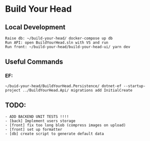 # Build Your Head

## Local Development
    Raise db: ~/build-your-head/ docker-compose up db
    Run API: open BuildYourHead.sln with VS and run
    Run front: ~/build-your-head/build-your-head-ui/ yarn dev

## Useful Commands

### EF:
    ~/buid-your-head/BuildYourHead.Persistence/ dotnet-ef --startup-project ../BuildYourHead.Api/ migrations add InitialCreate


## TODO:
    - ADD BACKEND UNIT TESTS !!!!
    - [back] Implement users storage
    - [front] fix too long blob (compress images on upload)
    - [front] set up formatter
    - [db] create script to generate default data
